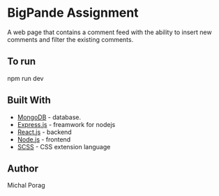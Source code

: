 # BigPande Assignment
A web page that contains a comment feed with the ability to insert new comments and filter the existing comments.

## To run
npm run dev

## Built With
* [MongoDB](https://www.mongodb.com/) - database.
* [Express.js](https://reactjs.org/) - freamwork for nodejs
* [React.js](https://reactjs.org/) - backend
* [Node.js](https://nodejs.org/en/) - frontend
* [SCSS](https://sass-lang.com/guide) - CSS extension language

## Author
Michal Porag
